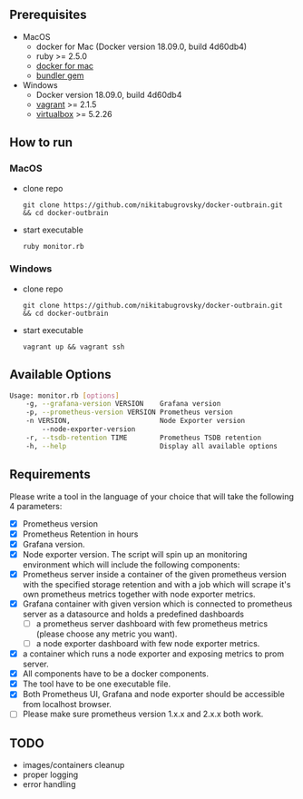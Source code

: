 Prerequisites
------------
* MacOS
  - docker for Mac (Docker version 18.09.0, build 4d60db4)
  - ruby >= 2.5.0
  - [docker for mac](https://docs.docker.com/docker-for-mac/install/)
  - [bundler gem](https://bundler.io/)
* Windows
  - Docker version 18.09.0, build 4d60db4
  - [vagrant](https://www.vagrantup.com/) >= 2.1.5
  - [virtualbox](https://www.virtualbox.org/wiki/Downloads) >= 5.2.26

How to run
-----------
### MacOS

  - clone repo
    ```
    git clone https://github.com/nikitabugrovsky/docker-outbrain.git  && cd docker-outbrain
    ```
  - start executable
    ```
    ruby monitor.rb
    ```

### Windows

  - clone repo
    ```
    git clone https://github.com/nikitabugrovsky/docker-outbrain.git  && cd docker-outbrain
    ```
  - start executable
    ```
    vagrant up && vagrant ssh
    ```

Available Options
------------------
```bash
Usage: monitor.rb [options]
    -g, --grafana-version VERSION    Grafana version
    -p, --prometheus-version VERSION Prometheus version
    -n VERSION,                      Node Exporter version
        --node-exporter-version
    -r, --tsdb-retention TIME        Prometheus TSDB retention
    -h, --help                       Display all available options
```

Requirements
-------------
Please write a tool in the language of your choice that will take the following 4 parameters:
  - [x] Prometheus version
  - [x] Prometheus Retention in hours
  - [x] Grafana version.
  - [x] Node exporter version.
The script will spin up an monitoring environment which will include the following components:
  - [x] Prometheus server inside a container of the given prometheus version with the specified storage retention and with a job which will scrape it's own prometheus metrics together with node exporter metrics.
  - [x] Grafana container with given version which is connected to prometheus    server as a datasource and holds a predefined dashboards
    - [ ] a prometheus server dashboard with few prometheus metrics (please choose any metric you want).
    - [ ] a node exporter dashboard with few node exporter metrics.
  - [x] a container which runs a node exporter and exposing metrics to prom server.
  - [x] All components have to be a docker components.
  - [x] The tool have to be one executable file.
  - [x] Both Prometheus UI, Grafana and node exporter should be accessible from localhost browser.
  - [ ] Please make sure prometheus version 1.x.x and 2.x.x both work.

TODO
----

  - images/containers cleanup
  - proper logging
  - error handling
